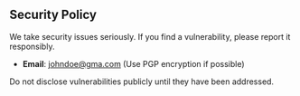 ## Security Policy

We take security issues seriously. If you find a vulnerability, please report it responsibly.

- **Email**: johndoe@gma.com (Use PGP encryption if possible)

Do not disclose vulnerabilities publicly until they have been addressed.
